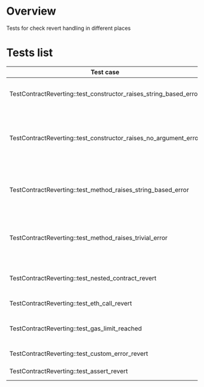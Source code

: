 # Overview

Tests for check revert handling in different places

# Tests list

| Test case                                                         | Description                                                    | XFailed |
|-------------------------------------------------------------------|----------------------------------------------------------------|---------|
| TestContractReverting::test_constructor_raises_string_based_error | Get revert inside contract constructor                         |         |
| TestContractReverting::test_constructor_raises_no_argument_error  | Get revert inside contract constructor if not enough arguments |         |
| TestContractReverting::test_method_raises_string_based_error      | Get revert inside contract method and return string error      |         |
| TestContractReverting::test_method_raises_trivial_error           | Get revert inside contract method without error                |         |
| TestContractReverting::test_nested_contract_revert                | Get revert from the chain of contracts                         |         |
| TestContractReverting::test_eth_call_revert                       | Get revert via eth_call                                        |         |
| TestContractReverting::test_gas_limit_reached                     | Get gas limit reached revert                                   |         |
| TestContractReverting::test_custom_error_revert                   | Get custom error revert                                        |         |
| TestContractReverting::test_assert_revert                         | Get assert error revert                                        |         |

